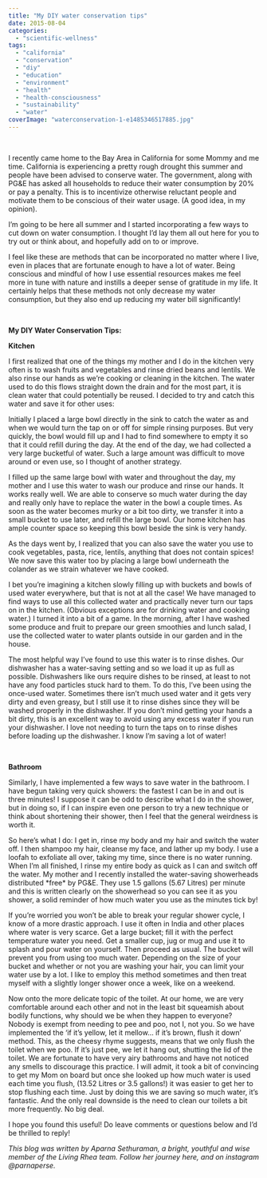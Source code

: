 ```yaml
---
title: "My DIY water conservation tips"
date: 2015-08-04
categories: 
  - "scientific-wellness"
tags: 
  - "california"
  - "conservation"
  - "diy"
  - "education"
  - "environment"
  - "health"
  - "health-consciousness"
  - "sustainability"
  - "water"
coverImage: "waterconservation-1-e1485346517885.jpg"
---
```


 

I recently came home to the Bay Area in California for some Mommy and me time. California is experiencing a pretty rough drought this summer and people have been advised to conserve water. The government, along with PG&E has asked all households to reduce their water consumption by 20% or pay a penalty. This is to incentivize otherwise reluctant people and motivate them to be conscious of their water usage. (A good idea, in my opinion).

I’m going to be here all summer and I started incorporating a few ways to cut down on water consumption. I thought I’d lay them all out here for you to try out or think about, and hopefully add on to or improve.

I feel like these are methods that can be incorporated no matter where I live, even in places that are fortunate enough to have a lot of water. Being conscious and mindful of how I use essential resources makes me feel more in tune with nature and instills a deeper sense of gratitude in my life. It certainly helps that these methods not only decrease my water consumption, but they also end up reducing my water bill significantly!

 

**My DIY Water Conservation Tips:** 

**Kitchen**

I first realized that one of the things my mother and I do in the kitchen very often is to wash fruits and vegetables and rinse dried beans and lentils. We also rinse our hands as we’re cooking or cleaning in the kitchen. The water used to do this flows straight down the drain and for the most part, it is clean water that could potentially be reused. I decided to try and catch this water and save it for other uses:

Initially I placed a large bowl directly in the sink to catch the water as and when we would turn the tap on or off for simple rinsing purposes. But very quickly, the bowl would fill up and I had to find somewhere to empty it so that it could refill during the day. At the end of the day, we had collected a very large bucketful of water. Such a large amount was difficult to move around or even use, so I thought of another strategy.

I filled up the same large bowl with water and throughout the day, my mother and I use this water to wash our produce and rinse our hands. It works really well. We are able to conserve so much water during the day and really only have to replace the water in the bowl a couple times. As soon as the water becomes murky or a bit too dirty, we transfer it into a small bucket to use later, and refill the large bowl. Our home kitchen has ample counter space so keeping this bowl beside the sink is very handy.

As the days went by, I realized that you can also save the water you use to cook vegetables, pasta, rice, lentils, anything that does not contain spices! We now save this water too by placing a large bowl underneath the colander as we strain whatever we have cooked.

I bet you’re imagining a kitchen slowly filling up with buckets and bowls of used water everywhere, but that is not at all the case! We have managed to find ways to use all this collected water and practically never turn our taps on in the kitchen. (Obvious exceptions are for drinking water and cooking water.) I turned it into a bit of a game. In the morning, after I have washed some produce and fruit to prepare our green smoothies and lunch salad, I use the collected water to water plants outside in our garden and in the house.

The most helpful way I’ve found to use this water is to rinse dishes. Our dishwasher has a water-saving setting and so we load it up as full as possible. Dishwashers like ours require dishes to be rinsed, at least to not have any food particles stuck hard to them. To do this, I’ve been using the once-used water. Sometimes there isn’t much used water and it gets very dirty and even greasy, but I still use it to rinse dishes since they will be washed properly in the dishwasher. If you don’t mind getting your hands a bit dirty, this is an excellent way to avoid using any excess water if you run your dishwasher. I love not needing to turn the taps on to rinse dishes before loading up the dishwasher. I know I’m saving a lot of water!

 

**Bathroom**

Similarly, I have implemented a few ways to save water in the bathroom. I have begun taking very quick showers: the fastest I can be in and out is three minutes! I suppose it can be odd to describe what I do in the shower, but in doing so, if I can inspire even one person to try a new technique or think about shortening their shower, then I feel that the general weirdness is worth it.

So here’s what I do: I get in, rinse my body and my hair and switch the water off. I then shampoo my hair, cleanse my face, and lather up my body. I use a loofah to exfoliate all over, taking my time, since there is no water running. When I’m all finished, I rinse my entire body as quick as I can and switch off the water. My mother and I recently installed the water-saving showerheads distributed \*free\* by PG&E. They use 1.5 gallons (5.67 Litres) per minute and this is written clearly on the showerhead so you can see it as you shower, a solid reminder of how much water you use as the minutes tick by!

If you’re worried you won’t be able to break your regular shower cycle, I know of a more drastic approach. I use it often in India and other places where water is very scarce. Get a large bucket; fill it with the perfect temperature water you need. Get a smaller cup, jug or mug and use it to splash and pour water on yourself. Then proceed as usual. The bucket will prevent you from using too much water. Depending on the size of your bucket and whether or not you are washing your hair, you can limit your water use by a lot. I like to employ this method sometimes and then treat myself with a slightly longer shower once a week, like on a weekend.

Now onto the more delicate topic of the toilet. At our home, we are very comfortable around each other and not in the least bit squeamish about bodily functions, why should we be when they happen to everyone? Nobody is exempt from needing to pee and poo, not I, not you. So we have implemented the ‘if it’s yellow, let it mellow… if it’s brown, flush it down’ method. This, as the cheesy rhyme suggests, means that we only flush the toilet when we poo. If it’s just pee, we let it hang out, shutting the lid of the toilet. We are fortunate to have very airy bathrooms and have not noticed any smells to discourage this practice. I will admit, it took a bit of convincing to get my Mom on board but once she looked up how much water is used each time you flush, (13.52 Litres or 3.5 gallons!) it was easier to get her to stop flushing each time. Just by doing this we are saving so much water, it’s fantastic. And the only real downside is the need to clean our toilets a bit more frequently. No big deal.

I hope you found this useful! Do leave comments or questions below and I’d be thrilled to reply!

_This blog was written by Aparna Sethuraman, a bright, youthful and wise member of the Living Rhea team. Follow her journey here, and on instagram @parnaperse._
